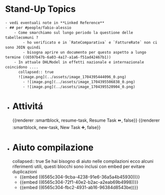 # Stand-Up Topics
	- vedi eventuali note in **Linked Reference**
	- ## per #people/fabio-alessio
		- Come smarchiamo sul lungo periodo la questione delle tabellecomuni ?
			- ho verificato e in `RateComparativa` e `FattureRate` non ci sono JOIN quindi
			- bisogna aprire un documento per questo aspetto a lungo termine ((6597b47b-6a03-4a17-a1a6-f51ad42467b1))
		- In attuale DHLModel in effetti nazionale e internazionale coincidono .... 
		  collapsed:: true
		  ![image.png](../assets/image_1704395444096_0.png)
			- ![image.png](../assets/image_1704395506838_0.png)
			- ![image.png](../assets/image_1704395520904_0.png)
- # Attivitá
  {{renderer :smartblock, resume-task, Resume Task ⏩️, false}} {{renderer :smartblock, new-task, New Task ➕, false}}
- # Aiuto compilazione
  collapsed:: true
  Se hai bisogno di aiuto nelle compilazioni ecco alcuni riferimenti utili, questi blocchi sono inclusi con embed per evitare duplicazioni
	- {{embed ((6565c304-9cba-4238-91e6-36a5a4b45930))}}
	- {{embed ((6565c304-72f1-40e2-b2ac-a2eab69b4998))}}
	- {{embed ((6565c304-fbc2-4931-ab16-96384d8543be))}}